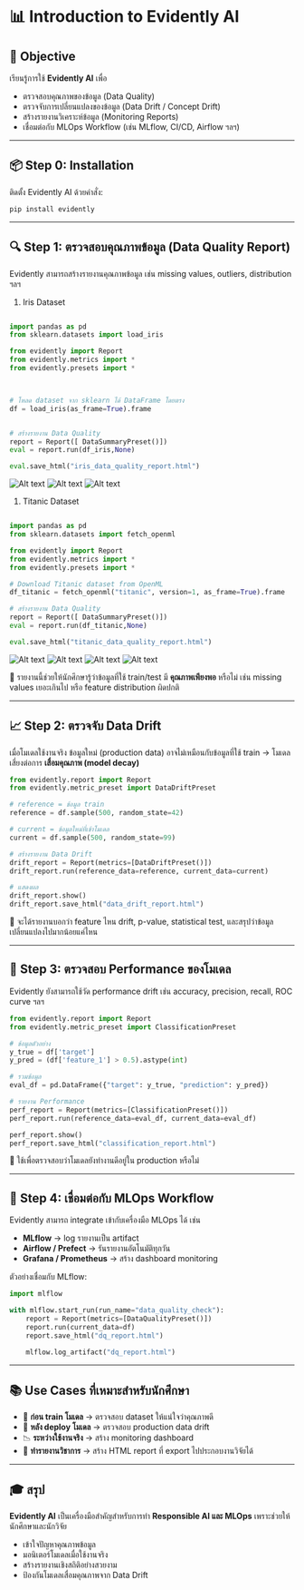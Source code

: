 
# 📊 Introduction to Evidently AI

## 🎯 Objective

เรียนรู้การใช้ **Evidently AI** เพื่อ

* ตรวจสอบคุณภาพของข้อมูล (Data Quality)
* ตรวจจับการเปลี่ยนแปลงของข้อมูล (Data Drift / Concept Drift)
* สร้างรายงานวิเคราะห์ข้อมูล (Monitoring Reports)
* เชื่อมต่อกับ MLOps Workflow (เช่น MLflow, CI/CD, Airflow ฯลฯ)

---

## 📦 Step 0: Installation

ติดตั้ง Evidently AI ด้วยคำสั่ง:

```bash
pip install evidently
```

---

## 🔍 Step 1: ตรวจสอบคุณภาพข้อมูล (Data Quality Report)

Evidently สามารถสร้างรายงานคุณภาพข้อมูล เช่น missing values, outliers, distribution ฯลฯ

1. Iris Dataset

```python

import pandas as pd
from sklearn.datasets import load_iris

from evidently import Report
from evidently.metrics import *
from evidently.presets import *



# โหลด dataset จาก sklearn ได้ DataFrame โดยตรง
df = load_iris(as_frame=True).frame


# สร้างรายงาน Data Quality
report = Report([ DataSummaryPreset()])
eval = report.run(df_iris,None)

eval.save_html("iris_data_quality_report.html")


```

![Alt text](./img/1a.png)
![Alt text](./img/1b.png)
![Alt text](./img/1c.png)


1. Titanic Dataset

```python

import pandas as pd
from sklearn.datasets import fetch_openml

from evidently import Report
from evidently.metrics import *
from evidently.presets import *

# Download Titanic dataset from OpenML
df_titanic = fetch_openml("titanic", version=1, as_frame=True).frame

# สร้างรายงาน Data Quality
report = Report([ DataSummaryPreset()])
eval = report.run(df_titanic,None)

eval.save_html("titanic_data_quality_report.html")

```

![Alt text](./img/2a.png)
![Alt text](./img/2b.png)
![Alt text](./img/2c.png)
![Alt text](./img/2d.png)



📌 รายงานนี้ช่วยให้นักศึกษารู้ว่าข้อมูลที่ใช้ train/test มี **คุณภาพเพียงพอ** หรือไม่ เช่น missing values เยอะเกินไป หรือ feature distribution ผิดปกติ

---

## 📈 Step 2: ตรวจจับ Data Drift

เมื่อโมเดลใช้งานจริง ข้อมูลใหม่ (production data) อาจไม่เหมือนกับข้อมูลที่ใช้ train → โมเดลเสี่ยงต่อการ **เสื่อมคุณภาพ (model decay)**

```python
from evidently.report import Report
from evidently.metric_preset import DataDriftPreset

# reference = ข้อมูล train
reference = df.sample(500, random_state=42)

# current = ข้อมูลใหม่ที่เข้าโมเดล
current = df.sample(500, random_state=99)

# สร้างรายงาน Data Drift
drift_report = Report(metrics=[DataDriftPreset()])
drift_report.run(reference_data=reference, current_data=current)

# แสดงผล
drift_report.show()
drift_report.save_html("data_drift_report.html")
```

📌 จะได้รายงานบอกว่า feature ไหน drift, p-value, statistical test, และสรุปว่าข้อมูลเปลี่ยนแปลงไปมากน้อยแค่ไหน

---

## 🧠 Step 3: ตรวจสอบ Performance ของโมเดล

Evidently ยังสามารถใช้วัด performance drift เช่น accuracy, precision, recall, ROC curve ฯลฯ

```python
from evidently.report import Report
from evidently.metric_preset import ClassificationPreset

# ข้อมูลตัวอย่าง
y_true = df['target']
y_pred = (df['feature_1'] > 0.5).astype(int)

# รวมข้อมูล
eval_df = pd.DataFrame({"target": y_true, "prediction": y_pred})

# รายงาน Performance
perf_report = Report(metrics=[ClassificationPreset()])
perf_report.run(reference_data=eval_df, current_data=eval_df)

perf_report.show()
perf_report.save_html("classification_report.html")
```

📌 ใช้เพื่อตรวจสอบว่าโมเดลยังทำงานดีอยู่ใน production หรือไม่

---

## 🔗 Step 4: เชื่อมต่อกับ MLOps Workflow

Evidently สามารถ integrate เข้ากับเครื่องมือ MLOps ได้ เช่น

* **MLflow** → log รายงานเป็น artifact
* **Airflow / Prefect** → รันรายงานอัตโนมัติทุกวัน
* **Grafana / Prometheus** → สร้าง dashboard monitoring

ตัวอย่างเชื่อมกับ MLflow:

```python
import mlflow

with mlflow.start_run(run_name="data_quality_check"):
    report = Report(metrics=[DataQualityPreset()])
    report.run(current_data=df)
    report.save_html("dq_report.html")
    
    mlflow.log_artifact("dq_report.html")
```

---

## 📚 Use Cases ที่เหมาะสำหรับนักศึกษา

* 🧪 **ก่อน train โมเดล** → ตรวจสอบ dataset ให้แน่ใจว่าคุณภาพดี
* 🚀 **หลัง deploy โมเดล** → ตรวจสอบ production data drift
* 📉 **ระหว่างใช้งานจริง** → สร้าง monitoring dashboard
* 📑 **ทำรายงานวิชาการ** → สร้าง HTML report ที่ export ไปประกอบงานวิจัยได้

---

## 🎓 สรุป

**Evidently AI** เป็นเครื่องมือสำคัญสำหรับการทำ **Responsible AI และ MLOps** เพราะช่วยให้นักศึกษาและนักวิจัย

* เข้าใจปัญหาคุณภาพข้อมูล
* มอนิเตอร์โมเดลเมื่อใช้งานจริง
* สร้างรายงานเชิงสถิติอย่างสวยงาม
* ป้องกันโมเดลเสื่อมคุณภาพจาก Data Drift

